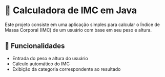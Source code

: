 # 📏 Calculadora de IMC em Java  

Este projeto consiste em uma aplicação simples para calcular o Índice de Massa Corporal (IMC) de um usuário com base em seu peso e altura.  

## 📌 Funcionalidades  

- Entrada do peso e altura do usuário  
- Cálculo automático do IMC  
- Exibição da categoria correspondente ao resultado  
